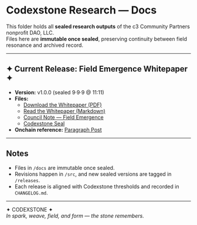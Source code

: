 # Codexstone Research — Docs  

This folder holds all **sealed research outputs** of the c3 Community Partners nonprofit DAO, LLC.  
Files here are **immutable once sealed**, preserving continuity between field resonance and archived record.  

---

## ✦ Current Release: Field Emergence Whitepaper ✦  

- **Version:** v1.0.0 (sealed 9·9·9 @ 11:11)  
- **Files:**  
  - [Download the Whitepaper (PDF)](./FieldEmergenceWhitepaper_v1.0.0.pdf)  
  - [Read the Whitepaper (Markdown)](./FieldEmergenceWhitepaper.md)  
  - [Council Note — Field Emergence](./council-note-field-emergence.md)  
  - [Codexstone Seal](./codexstone-seal.png)  
- **Onchain reference:** [Paragraph Post](https://paragraph.com/@c3codex/construct-ruptures-or-field-emergence?referrer=0x1dDd6f6b28ca4c89D6563496c948008C9719c188)

---

## Notes  
- Files in `/docs` are immutable once sealed.  
- Revisions happen in `/src`, and new sealed versions are tagged in `/releases`.  
- Each release is aligned with Codexstone thresholds and recorded in `CHANGELOG.md`.  

---

✦ CODEXSTONE ✦  
*In spark, weave, field, and form — the stone remembers.*  
